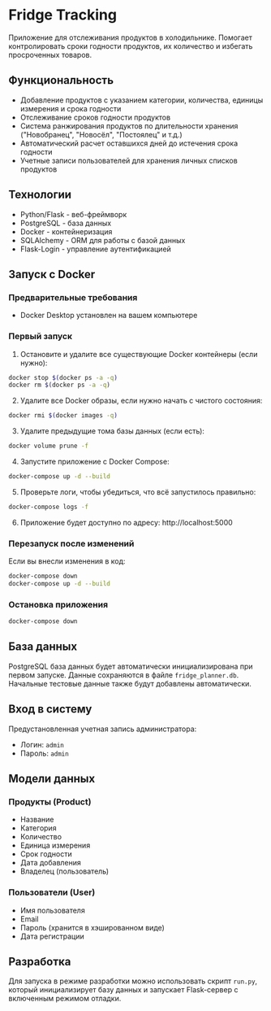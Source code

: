 # Fridge Tracking

Приложение для отслеживания продуктов в холодильнике. Помогает контролировать сроки годности продуктов, их количество и избегать просроченных товаров.

## Функциональность

- Добавление продуктов с указанием категории, количества, единицы измерения и срока годности
- Отслеживание сроков годности продуктов
- Система ранжирования продуктов по длительности хранения ("Новобранец", "Новосёл", "Постоялец" и т.д.)
- Автоматический расчет оставшихся дней до истечения срока годности
- Учетные записи пользователей для хранения личных списков продуктов

## Технологии

- Python/Flask - веб-фреймворк
- PostgreSQL - база данных
- Docker - контейнеризация
- SQLAlchemy - ORM для работы с базой данных
- Flask-Login - управление аутентификацией

## Запуск с Docker

### Предварительные требования
- Docker Desktop установлен на вашем компьютере

### Первый запуск

1. Остановите и удалите все существующие Docker контейнеры (если нужно):
```bash
docker stop $(docker ps -a -q)
docker rm $(docker ps -a -q)
```

2. Удалите все Docker образы, если нужно начать с чистого состояния:
```bash
docker rmi $(docker images -q)
```

3. Удалите предыдущие тома базы данных (если есть):
```bash
docker volume prune -f
```

4. Запустите приложение с Docker Compose:
```bash
docker-compose up -d --build
```

5. Проверьте логи, чтобы убедиться, что всё запустилось правильно:
```bash
docker-compose logs -f
```

6. Приложение будет доступно по адресу: http://localhost:5000

### Перезапуск после изменений

Если вы внесли изменения в код:
```bash
docker-compose down
docker-compose up -d --build
```

### Остановка приложения

```bash
docker-compose down
```

## База данных

PostgreSQL база данных будет автоматически инициализирована при первом запуске. Данные сохраняются в файле `fridge_planner.db`. Начальные тестовые данные также будут добавлены автоматически.

## Вход в систему

Предустановленная учетная запись администратора:
- Логин: `admin`
- Пароль: `admin`

## Модели данных

### Продукты (Product)
- Название
- Категория
- Количество
- Единица измерения
- Срок годности
- Дата добавления
- Владелец (пользователь)

### Пользователи (User)
- Имя пользователя
- Email
- Пароль (хранится в хэшированном виде)
- Дата регистрации

## Разработка

Для запуска в режиме разработки можно использовать скрипт `run.py`, который инициализирует базу данных и запускает Flask-сервер с включенным режимом отладки. 